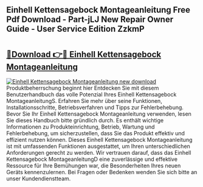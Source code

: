 ## Einhell Kettensagebock Montageanleitung Free Pdf Download - Part-jLJ New Repair Owner Guide - User Service Edition ZzkmP

# <h2><a href="http://df6zhpt.blite.top/?on=Einhell+Kettensagebock+Montageanleitung">🔗Download 👉🔴 Einhell Kettensagebock Montageanleitung</a></h2>

[![Einhell Kettensagebock Montageanleitung new download](https://i.imgur.com/lujVjoI.png)](http://df6zhpt.blite.top/?on=Einhell+Kettensagebock+Montageanleitung)
Produktbeherrschung beginnt hier Entdecken Sie mit diesem Benutzerhandbuch das volle Potenzial Ihres Einhell Kettensagebock MontageanleitungS. Erfahren Sie mehr über seine Funktionen, Installationsschritte, Betriebsverfahren und Tipps zur Fehlerbehebung. Bevor Sie Ihr Einhell Kettensagebock Montageanleitung verwenden, lesen Sie dieses Handbuch bitte gründlich durch. Es enthält wichtige Informationen zu Produkteinrichtung, Betrieb, Wartung und Fehlerbehebung, um sicherzustellen, dass Sie das Produkt effektiv und effizient nutzen können. Dieses Einhell Kettensagebock Montageanleitung ist mit umfassenden Funktionen ausgestattet, um Ihren unterschiedlichen Anforderungen gerecht zu werden. Wir vertrauen darauf, dass das Einhell Kettensagebock MontageanleitungD eine zuverlässige und effektive Ressource für Ihre Bemühungen war, die Besonderheiten Ihres neuen Geräts kennenzulernen. Bei Fragen oder Bedenken wenden Sie sich bitte an unser Kundendienstteam.

